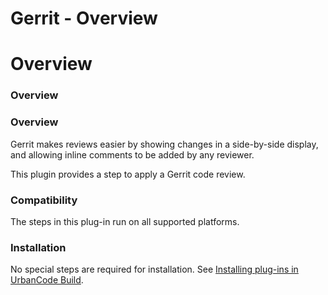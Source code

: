 
Gerrit - Overview
=================

# Overview


### Overview




### Overview

Gerrit makes reviews easier by showing changes in a side-by-side display, and allowing inline comments to be added by any reviewer.

This plugin provides a step to apply a Gerrit code review.

### Compatibility

The steps in this plug-in run on all supported platforms.

### Installation

No special steps are required for installation. See [Installing plug-ins in UrbanCode Build](http://www-01.ibm.com/support/knowledgecenter/#!/SS8NMD_6.1.0/com.ibm.ucbuild.doc/topics/plugin_ch.html "Installing plug-ins in UrbanCode Build").

